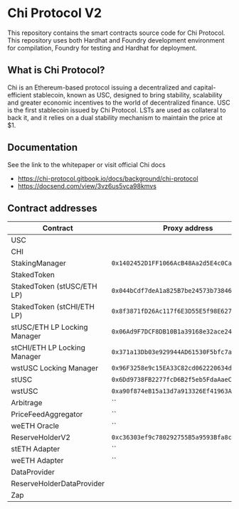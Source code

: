 # Chi Protocol V2

This repository contains the smart contracts source code for Chi Protocol. This repository uses both Hardhat and Foundry development environment for compilation, Foundry for testing and Hardhat for deployment.

## What is Chi Protocol?

Chi is an Ethereum-based protocol issuing a decentralized and capital-efficient stablecoin, known as USC, designed to bring stability, scalability and greater economic incentives to the world of decentralized finance. USC is the first stablecoin issued by Chi Protocol. LSTs are used as collateral to back it, and it relies on a dual stability mechanism to maintain the price at $1.

## Documentation

See the link to the whitepaper or visit official Chi docs

- https://chi-protocol.gitbook.io/docs/background/chi-protocol
- https://docsend.com/view/3vz6us5vca98kmvs

## Contract addresses

| Contract                     | Proxy address                                | Implementation address                       |
| ---------------------------- | -------------------------------------------- | -------------------------------------------- |
| USC                          |                                              | `0x38547D918b9645F2D94336B6b61AEB08053E142c` |
| CHI                          |                                              | `0x3b21418081528845a6DF4e970bD2185545b712ba` |
| StakingManager               | `0x1402452D1FF1066AcB48Aa2d5E4c0Ca81a8a6B16` | `0x3881d1aAfbc7C519aE7D65177365db9bc283b75D` |
| StakedToken                  |                                              | `0xF40A7f75c0E5CF5FEfD56c40fDF494b58dAE5668` |
| StakedToken (stUSC/ETH LP)   | `0x044bCdf7deA1a825B7be24573b738462a4FE9D3f` | `0xF40A7f75c0E5CF5FEfD56c40fDF494b58dAE5668` |
| StakedToken (stCHI/ETH LP)   | `0x8f3871fD26Ac117f6E3D55E5f98E627Ca5d5e581` | `0xF40A7f75c0E5CF5FEfD56c40fDF494b58dAE5668` |
| stUSC/ETH LP Locking Manager | `0x06Ad9F7DCF8DB10B1a39168e32ace2425a1F88aE` | `0xb8aff422aE47A9074271cfc14689EFfF2d4Ac10c` |
| stCHI/ETH LP Locking Manager | `0x371a13Db03e929944AD61530F5bfc7a86cF98ff5` | `0x40C53DFb3657a9375905e5d5E52235F259736331` |
| wstUSC Locking Manager       | `0x96F3258e9c15EA33C82cd062220634df7Fb096B1` | `0xF602Cbb6b4fEDDc15b5455b6f9927f804A48B065` |
| stUSC                        | `0x6Dd9738FB2277fcD6B2f5eb5FdaAaeC32e702761` | `0x8bbe0218945f3EcA6EB0A9D6474f678e4e4C91d6` |
| wstUSC                       | `0xa90f874eB15a13d7a913326Ef41963AaDA9111dd` | `0x6196Dc0d965816E34fEaE12fCB8C8094E72b58f0` |
| Arbitrage                    | ``                                           | `0x594f4983Df88c3d84caA6eb30C18fBA1986ED6f1` |
| PriceFeedAggregator          | ``                                           | `0xb3a36232ECc1da6C8D0d3f417E00406566933bD0` |
| weETH Oracle                 | ``                                           | `0x6b06E6C2F8c498835fab196eadDdE53d3D103C59` |
| ReserveHolderV2              | `0xc36303ef9c780292755B5a9593Bfa8c1a7817E2a` | `0x6b944e7903d05e0396Cfc263A5f563e93d84A3f5` |
| stETH Adapter                | ``                                           | `0x18601d46c38362cDA8CA0571BbBCD9a34bC2BD65` |
| weETH Adapter                | ``                                           | `0x7f6dA7071d3524C61c2c87c4e631E52cbC8af5b6` |
| DataProvider                 |                                              | `0x1A387041Aa6660cD801B5c96AA1B4028a7d26Bd1` |
| ReserveHolderDataProvider    |                                              | `0x72Fe0f6402eC84f2156f979c1b256F67B5A8B356` |
| Zap                          |                                              | `0xD4cc670e076B6963882aFE63FF6142cBcbC156F9` |
